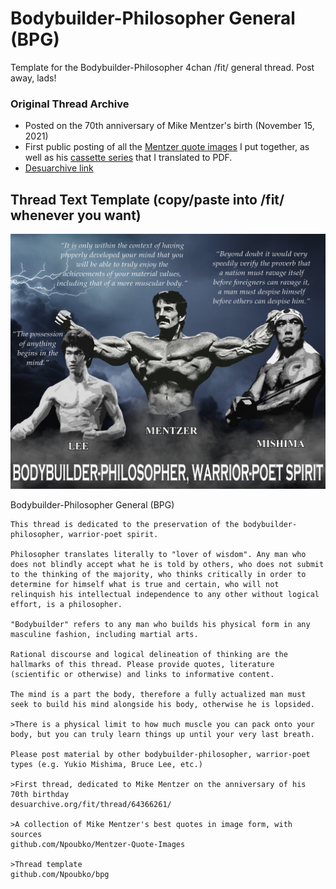 # Bodybuilder-Philosopher General (BPG)
Template for the Bodybuilder-Philosopher 4chan /fit/ general thread. Post away, lads!

### Original Thread Archive
* Posted on the 70th anniversary of Mike Mentzer's birth (November 15, 2021)
* First public posting of all the [Mentzer quote images](https://github.com/Npoubko/Mentzer-Quote-Images) I put together, as well as his [cassette series](https://github.com/Npoubko/Mentzer-Cassette-Transcript) that I translated to PDF.
* [Desuarchive link](https://desuarchive.org/fit/thread/64366261/)

## Thread Text Template (copy/paste into /fit/ whenever you want)
![](/images/bpg_small_filesize.png)

Bodybuilder-Philosopher General (BPG)

    This thread is dedicated to the preservation of the bodybuilder-philosopher, warrior-poet spirit.
    
    Philosopher translates literally to "lover of wisdom". Any man who does not blindly accept what he is told by others, who does not submit to the thinking of the majority, who thinks critically in order to determine for himself what is true and certain, who will not relinquish his intellectual independence to any other without logical effort, is a philosopher.
    
    "Bodybuilder" refers to any man who builds his physical form in any masculine fashion, including martial arts.
    
    Rational discourse and logical delineation of thinking are the hallmarks of this thread. Please provide quotes, literature (scientific or otherwise) and links to informative content.
    
    The mind is a part the body, therefore a fully actualized man must seek to build his mind alongside his body, otherwise he is lopsided. 
    
    >There is a physical limit to how much muscle you can pack onto your body, but you can truly learn things up until your very last breath.
    
    Please post material by other bodybuilder-philosopher, warrior-poet types (e.g. Yukio Mishima, Bruce Lee, etc.)
    
    >First thread, dedicated to Mike Mentzer on the anniversary of his 70th birthday
    desuarchive.org/fit/thread/64366261/

    >A collection of Mike Mentzer's best quotes in image form, with sources
    github.com/Npoubko/Mentzer-Quote-Images

    >Thread template
    github.com/Npoubko/bpg
